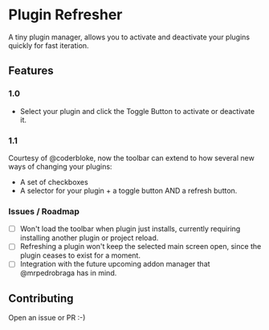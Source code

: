 # Plugin Refresher

A tiny plugin manager, allows you to activate and deactivate your plugins quickly for fast iteration.

## Features

### 1.0

- Select your plugin and click the Toggle Button to activate or deactivate it.

### 1.1

Courtesy of @coderbloke, now the toolbar can extend to how several new ways of changing your plugins:
- A set of checkboxes
- A selector for your plugin + a toggle button AND a refresh button.

### Issues / Roadmap

- [ ] Won't load the toolbar when plugin just installs, currently requiring installing another plugin or project reload.
- [ ] Refreshing a plugin won't keep the selected main screen open, since the plugin ceases to exist for a moment.
- [ ] Integration with the future upcoming addon manager that @mrpedrobraga has in mind.

## Contributing

Open an issue or PR :-)
